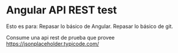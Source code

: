 # Angular API REST test

Esto es para:
Repasar lo básico de Angular.
Repasar lo básico de git.

Consume una api rest de prueba que provee https://jsonplaceholder.typicode.com/

